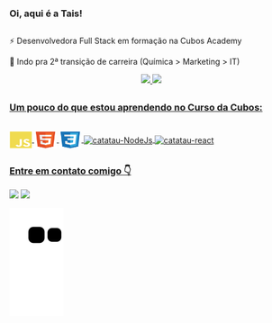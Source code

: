 ### Oi, aqui é a Tais!
##
⚡ Desenvolvedora Full Stack em formação na Cubos Academy <br>

📍 Indo pra 2ª transição de carreira (Química > Marketing > IT)



<div align="center">
  <a href="https://github.com/taisbronca">
  <img height="150em" src="https://github-readme-stats.vercel.app/api?username=taisbronca&show_icons=true&theme=dracula&include_all_commits=true&count_private=true"/>
  <img height="150em" src="https://github-readme-stats.vercel.app/api/top-langs/?username=taisbronca&layout=compact&langs_count=7&theme=dracula"/>
</div>

##
### Um pouco do que estou aprendendo no Curso da Cubos:

<div style="display: inline_block"><br>
  <img align="center" alt="catatau-Js" height="30" width="40" src="https://raw.githubusercontent.com/devicons/devicon/master/icons/javascript/javascript-plain.svg">
  <img align="center" alt="catatau-HTML" height="30" width="40" src="https://raw.githubusercontent.com/devicons/devicon/master/icons/html5/html5-original.svg">
  <img align="center" alt="catatau-CSS" height="30" width="40" src="https://raw.githubusercontent.com/devicons/devicon/master/icons/css3/css3-original.svg">
  <img align="center" alt="catatau-NodeJs" height="30" width="40" src="https://cdn.jsdelivr.net/gh/devicons/devicon/icons/nodejs/nodejs-original.svg">
  <img align="center" alt="catatau-react" height="30" width="40" src="https://cdn.jsdelivr.net/gh/devicons/devicon/icons/react/react-original.svg">
</div>
  
##
### Entre em contato comigo 👇
  
<div> 
  <a href ="mailto:taisbronca@gmail.com"><img src="https://img.shields.io/badge/-Gmail-%23333?style=for-the-badge&logo=gmail&logoColor=white" target="_blank"></a>
  <a href="https://www.linkedin.com/in/tais-bronca" target="_blank"><img src="https://img.shields.io/badge/-LinkedIn-%230077B5?style=for-the-badge&logo=linkedin&logoColor=white" target="_blank"></a> 
 
  ![Snake animation](https://github.com/taisbronca/taisbronca/blob/output/github-contribution-grid-snake.svg)
 
</div>
